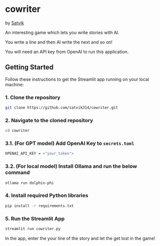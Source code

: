 # cowriter

by [Satvik](https://www.linkedin.com/in/satvik-paramkusham/)

An interesting game which lets you write stories with AI. 

You write a line and then AI write the next and so on!

You will need an API key from OpenAI to run this application.

## Getting Started

Follow these instructions to get the Streamlit app running on your local machine:

### 1. Clone the repository
```bash
git clone https://github.com/satvik314/cowriter.git
```

### 2. Navigate to the cloned repository
```bash
cd cowriter
```

### 3.1. (For GPT model) Add OpenAI Key to ```secrets.toml```
```bash
OPENAI_API_KEY = <"your_token">
```

### 3.2. (For local model) Install Ollama and run the below command
```bash
ollama run dolphin-phi
```

### 4. Install required Python libraries
```bash
pip install -r requirements.txt
```

### 5. Run the Streamlit App
```bash
streamlit run cowriter.py
```

In the app, enter the your line of the story and let the get lost in the game!